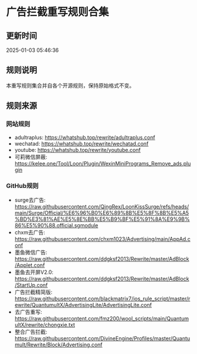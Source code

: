 # 广告拦截重写规则合集

## 更新时间
2025-01-03 05:46:36

## 规则说明
本重写规则集合并自各个开源规则，保持原始格式不变。

## 规则来源
### 网站规则
- adultraplus: https://whatshub.top/rewrite/adultraplus.conf
- wechatad: https://whatshub.top/rewrite/wechatad.conf
- youtube: https://whatshub.top/rewrite/youtube.conf
- 可莉微信屏蔽: https://kelee.one/Tool/Loon/Plugin/WexinMiniPrograms_Remove_ads.plugin

### GitHub规则
- surge去广告: https://raw.githubusercontent.com/QingRex/LoonKissSurge/refs/heads/main/Surge/Official/%E6%96%B0%E6%89%8B%E5%8F%8B%E5%A5%BD%E3%81%AE%E5%8E%BB%E5%B9%BF%E5%91%8A%E9%9B%86%E5%90%88.official.sgmodule
- chxm去广告: https://raw.githubusercontent.com/chxm1023/Advertising/main/AppAd.conf
- 墨鱼微信广告: https://raw.githubusercontent.com/ddgksf2013/Rewrite/master/AdBlock/Applet.conf
- 墨鱼去开屏V2.0: https://raw.githubusercontent.com/ddgksf2013/Rewrite/master/AdBlock/StartUp.conf
- 广告拦截精简版: https://raw.githubusercontent.com/blackmatrix7/ios_rule_script/master/rewrite/QuantumultX/AdvertisingLite/AdvertisingLite.conf
- 去广告重写: https://raw.githubusercontent.com/fmz200/wool_scripts/main/QuantumultX/rewrite/chongxie.txt
- 整合广告拦截: https://raw.githubusercontent.com/DivineEngine/Profiles/master/Quantumult/Rewrite/Block/Advertising.conf
